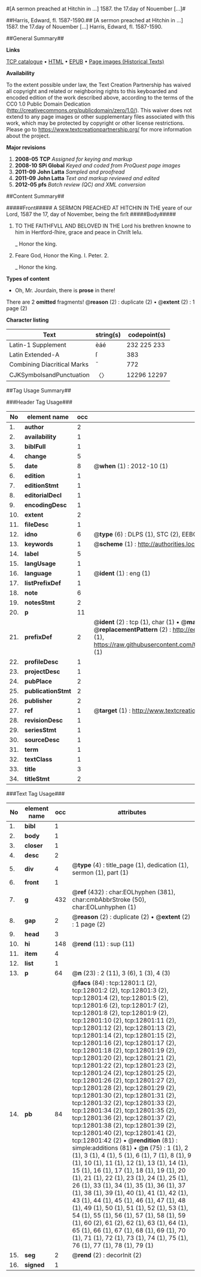 #[A sermon preached at Hitchin in ...] 1587. the 17.day of Nouember [...]#

##Harris, Edward, fl. 1587-1590.##
[A sermon preached at Hitchin in ...] 1587. the 17.day of Nouember [...]
Harris, Edward, fl. 1587-1590.

##General Summary##

**Links**

[TCP catalogue](http://www.ota.ox.ac.uk/tcp/)  • 
[HTML](http://tei.it.ox.ac.uk/tcp/Texts-HTML/free/A02/A02672.html)  • 
[EPUB](http://tei.it.ox.ac.uk/tcp/Texts-EPUB/free/A02/A02672.epub) • 
[Page images (Historical Texts)](https://historicaltexts.jisc.ac.uk/eebo-99847741e)

**Availability**

To the extent possible under law, the Text Creation Partnership has waived all copyright and related or neighboring rights to this keyboarded and encoded edition of the work described above, according to the terms of the CC0 1.0 Public Domain Dedication (http://creativecommons.org/publicdomain/zero/1.0/). This waiver does not extend to any page images or other supplementary files associated with this work, which may be protected by copyright or other license restrictions. Please go to https://www.textcreationpartnership.org/ for more information about the project.

**Major revisions**

1. __2008-05__ __TCP__ *Assigned for keying and markup*
1. __2008-10__ __SPi Global__ *Keyed and coded from ProQuest page images*
1. __2011-09__ __John Latta__ *Sampled and proofread*
1. __2011-09__ __John Latta__ *Text and markup reviewed and edited*
1. __2012-05__ __pfs__ *Batch review (QC) and XML conversion*

##Content Summary##

#####Front#####
A SERMON PREACHED AT HITCHIN IN THE yeare of our Lord, 1587 the 17, day of November, being the firſt
#####Body#####

1. TO THE FAITHFVLL AND BELOVED IN THE Lord his brethren knowne to him in Hertford-ſhire, grace and peace in Chriſt Ieſu.

    _ Honor the king.

1. Feare God, Honor the King. I. Peter. 2.

    _ Honor the king.

**Types of content**

  * Oh, Mr. Jourdain, there is **prose** in there!

There are 2 **omitted** fragments! 
 @__reason__ (2) : duplicate (2)  •  @__extent__ (2) : 1 page (2)

**Character listing**


|Text|string(s)|codepoint(s)|
|---|---|---|
|Latin-1 Supplement|èáé|232 225 233|
|Latin Extended-A|ſ|383|
|Combining             Diacritical Marks|̄|772|
|CJKSymbolsandPunctuation|〈〉|12296 12297|

##Tag Usage Summary##

###Header Tag Usage###

|No|element name|occ|attributes|
|---|---|---|---|
|1.|__author__|2||
|2.|__availability__|1||
|3.|__biblFull__|1||
|4.|__change__|5||
|5.|__date__|8| @__when__ (1) : 2012-10 (1)|
|6.|__edition__|1||
|7.|__editionStmt__|1||
|8.|__editorialDecl__|1||
|9.|__encodingDesc__|1||
|10.|__extent__|2||
|11.|__fileDesc__|1||
|12.|__idno__|6| @__type__ (6) : DLPS (1), STC (2), EEBO-CITATION (1), PROQUEST (1), VID (1)|
|13.|__keywords__|1| @__scheme__ (1) : http://authorities.loc.gov/ (1)|
|14.|__label__|5||
|15.|__langUsage__|1||
|16.|__language__|1| @__ident__ (1) : eng (1)|
|17.|__listPrefixDef__|1||
|18.|__note__|6||
|19.|__notesStmt__|2||
|20.|__p__|11||
|21.|__prefixDef__|2| @__ident__ (2) : tcp (1), char (1)  •  @__matchPattern__ (2) : ([0-9\-]+):([0-9IVX]+) (1), (.+) (1)  •  @__replacementPattern__ (2) : http://eebo.chadwyck.com/downloadtiff?vid=$1&page=$2 (1), https://raw.githubusercontent.com/textcreationpartnership/Texts/master/tcpchars.xml#$1 (1)|
|22.|__profileDesc__|1||
|23.|__projectDesc__|1||
|24.|__pubPlace__|2||
|25.|__publicationStmt__|2||
|26.|__publisher__|2||
|27.|__ref__|1| @__target__ (1) : http://www.textcreationpartnership.org/docs/. (1)|
|28.|__revisionDesc__|1||
|29.|__seriesStmt__|1||
|30.|__sourceDesc__|1||
|31.|__term__|1||
|32.|__textClass__|1||
|33.|__title__|3||
|34.|__titleStmt__|2||


###Text Tag Usage###

|No|element name|occ|attributes|
|---|---|---|---|
|1.|__bibl__|1||
|2.|__body__|1||
|3.|__closer__|1||
|4.|__desc__|2||
|5.|__div__|4| @__type__ (4) : title_page (1), dedication (1), sermon (1), part (1)|
|6.|__front__|1||
|7.|__g__|432| @__ref__ (432) : char:EOLhyphen (381), char:cmbAbbrStroke (50), char:EOLunhyphen (1)|
|8.|__gap__|2| @__reason__ (2) : duplicate (2)  •  @__extent__ (2) : 1 page (2)|
|9.|__head__|3||
|10.|__hi__|148| @__rend__ (11) : sup (11)|
|11.|__item__|4||
|12.|__list__|1||
|13.|__p__|64| @__n__ (23) : 2 (11), 3 (6), 1 (3), 4 (3)|
|14.|__pb__|84| @__facs__ (84) : tcp:12801:1 (2), tcp:12801:2 (2), tcp:12801:3 (2), tcp:12801:4 (2), tcp:12801:5 (2), tcp:12801:6 (2), tcp:12801:7 (2), tcp:12801:8 (2), tcp:12801:9 (2), tcp:12801:10 (2), tcp:12801:11 (2), tcp:12801:12 (2), tcp:12801:13 (2), tcp:12801:14 (2), tcp:12801:15 (2), tcp:12801:16 (2), tcp:12801:17 (2), tcp:12801:18 (2), tcp:12801:19 (2), tcp:12801:20 (2), tcp:12801:21 (2), tcp:12801:22 (2), tcp:12801:23 (2), tcp:12801:24 (2), tcp:12801:25 (2), tcp:12801:26 (2), tcp:12801:27 (2), tcp:12801:28 (2), tcp:12801:29 (2), tcp:12801:30 (2), tcp:12801:31 (2), tcp:12801:32 (2), tcp:12801:33 (2), tcp:12801:34 (2), tcp:12801:35 (2), tcp:12801:36 (2), tcp:12801:37 (2), tcp:12801:38 (2), tcp:12801:39 (2), tcp:12801:40 (2), tcp:12801:41 (2), tcp:12801:42 (2)  •  @__rendition__ (81) : simple:additions (81)  •  @__n__ (75) : 1 (1), 2 (1), 3 (1), 4 (1), 5 (1), 6 (1), 7 (1), 8 (1), 9 (1), 10 (1), 11 (1), 12 (1), 13 (1), 14 (1), 15 (1), 16 (1), 17 (1), 18 (1), 19 (1), 20 (1), 21 (1), 22 (1), 23 (1), 24 (1), 25 (1), 26 (1), 33 (1), 34 (1), 35 (1), 36 (1), 37 (1), 38 (1), 39 (1), 40 (1), 41 (1), 42 (1), 43 (1), 44 (1), 45 (1), 46 (1), 47 (1), 48 (1), 49 (1), 50 (1), 51 (1), 52 (1), 53 (1), 54 (1), 55 (1), 56 (1), 57 (1), 58 (1), 59 (1), 60 (2), 61 (2), 62 (1), 63 (1), 64 (1), 65 (1), 66 (1), 67 (1), 68 (1), 69 (1), 70 (1), 71 (1), 72 (1), 73 (1), 74 (1), 75 (1), 76 (1), 77 (1), 78 (1), 79 (1)|
|15.|__seg__|2| @__rend__ (2) : decorInit (2)|
|16.|__signed__|1||
